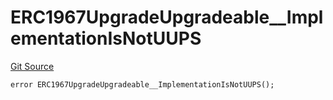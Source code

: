 # ERC1967UpgradeUpgradeable__ImplementationIsNotUUPS
[Git Source](https://github.com/ContractLabs/foundry-bountykinds-contract/blob/67e6855d3beabdf242cc0b51d9e53b087a5235b9/src/oz-custom/oz-upgradeable/proxy/ERC1967/ERC1967UpgradeUpgradeable.sol)


```solidity
error ERC1967UpgradeUpgradeable__ImplementationIsNotUUPS();
```

